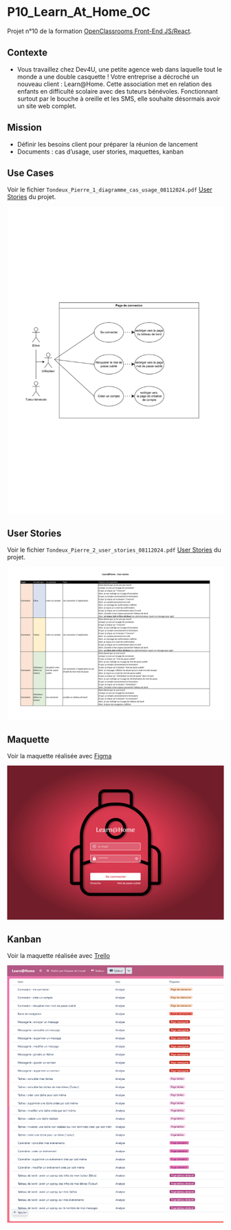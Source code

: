 # P10_Learn_At_Home_OC

Projet n°10 de la formation [OpenClassrooms Front-End JS/React](https://openclassrooms.com/fr/paths/877-developpeur-dapplication-javascript-react).

## Contexte

-  Vous travaillez chez Dev4U, une petite agence web dans laquelle tout le monde a une double casquette !
   Votre entreprise a décroché un nouveau client : Learn@Home.
   Cette association met en relation des enfants en difficulté scolaire avec des tuteurs bénévoles.
   Fonctionnant surtout par le bouche à oreille et les SMS, elle souhaite désormais avoir un site web complet.

## Mission

- Définir les besoins client pour préparer la réunion de lancement
- Documents : cas d’usage, user stories, maquettes, kanban

## Use Cases

Voir le fichier `Tondeux_Pierre_1_diagramme_cas_usage_08112024.pdf` [User Stories](livrables/Tondeux_Pierre_1_diagramme_cas_usage_08112024.pdf) du projet.

![Use Cases](assets/diagramme_cas_usage/Tondeux_Pierre_1_diagramme_cas_usage_08112024-1.png)

## User Stories

Voir le fichier `Tondeux_Pierre_2_user_stories_08112024.pdf` [User Stories](livrables/Tondeux_Pierre_2_user_stories_08112024.pdf) du projet.

![User Stories](assets/user_stories/Tondeux_Pierre_2_user_stories_08112024-1.png)

## Maquette

Voir la maquette réalisée avec [Figma](https://www.figma.com/design/ZwSigWkx8lueDkLNK3hi5G/P10-Learn%40Home?m=auto&t=HkBVLiYE6bzr6fSy-1)

![Maquette Figma](assets/maquettes/Tondeux_Pierre_3_maquettes_08112024-01.png)

## Kanban

Voir la maquette réalisée avec [Trello](https://trello.com/invite/b/672dece6d43d4a143c35600a/ATTI35ba25441d507ef1d3f226e3ddca0803C2E626AA/learnhome)

![Kanban Trello](assets/kanban_trello/trelloTableurComplet.png)